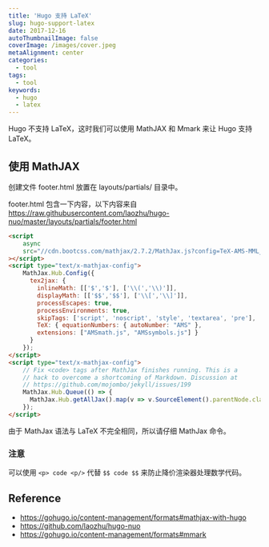 ```yaml
---
title: 'Hugo 支持 LaTeX'
slug: hugo-support-latex
date: 2017-12-16
autoThumbnailImage: false
coverImage: /images/cover.jpeg
metaAlignment: center
categories:
  - tool
tags:
  - tool
keywords:
  - hugo
  - latex
---
```


Hugo 不支持 LaTeX，这时我们可以使用 MathJAX 和 Mmark 来让 Hugo 支持 LaTeX。

<!--more-->

## 使用 MathJAX

创建文件 footer.html 放置在 layouts/partials/ 目录中。

footer.html 包含一下内容，以下内容来自 https://raw.githubusercontent.com/laozhu/hugo-nuo/master/layouts/partials/footer.html

```html
<script
	async
	src="//cdn.bootcss.com/mathjax/2.7.2/MathJax.js?config=TeX-AMS-MML_HTMLorMML"
></script>
<script type="text/x-mathjax-config">
	MathJax.Hub.Config({
	  tex2jax: {
	    inlineMath: [['$','$'], ['\\(','\\)']],
	    displayMath: [['$$','$$'], ['\\[','\\]']],
	    processEscapes: true,
	    processEnvironments: true,
	    skipTags: ['script', 'noscript', 'style', 'textarea', 'pre'],
	    TeX: { equationNumbers: { autoNumber: "AMS" },
	    extensions: ["AMSmath.js", "AMSsymbols.js"] }
	  }
	});
</script>
<script type="text/x-mathjax-config">
	// Fix <code> tags after MathJax finishes running. This is a
	// hack to overcome a shortcoming of Markdown. Discussion at
	// https://github.com/mojombo/jekyll/issues/199
	MathJax.Hub.Queue(() => {
	  MathJax.Hub.getAllJax().map(v => v.SourceElement().parentNode.className += ' has-jax');
	});
</script>
```

由于 MathJax 语法与 LaTeX 不完全相同，所以请仔细 MathJax 命令。

### 注意

可以使用 `<p> code <p/>` 代替 `$$ code $$` 来防止降价渲染器处理数学代码。

## Reference

- https://gohugo.io/content-management/formats#mathjax-with-hugo
- https://github.com/laozhu/hugo-nuo
- https://gohugo.io/content-management/formats#mmark
